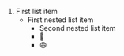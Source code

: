1. First list item
   - First nested list item
     - Second nested list item
      - :tada:
       - :smile:
